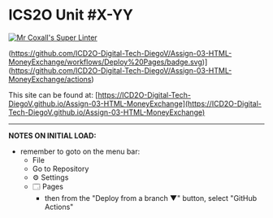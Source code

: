 # ICS2O Unit #X-YY

[![Mr Coxall's Super Linter](https://github.com/ICD2O-Digital-Tech-DiegoV/Assign-03-HTML-MoneyExchange/workflows/Mr%20Coxall's%20Super%20Linter/badge.svg)](https://github.com/ICD2O-Digital-Tech-DiegoV/Assign-03-HTML-MoneyExchange/actions)

(https://github.com/ICD2O-Digital-Tech-DiegoV/Assign-03-HTML-MoneyExchange/workflows/Deploy%20Pages/badge.svg)](https://github.com/ICD2O-Digital-Tech-DiegoV/Assign-03-HTML-MoneyExchange/actions)

This site can be found at: [https://ICD2O-Digital-Tech-DiegoV.github.io/Assign-03-HTML-MoneyExchange](https://ICD2O-Digital-Tech-DiegoV.github.io/Assign-03-HTML-MoneyExchange)

---

**NOTES ON INITIAL LOAD:**
- remember to goto on the menu bar:
  - File
  - Go to Repository
  - ⚙ Settings
  - 🗔 Pages
    - then from the "Deploy from a branch ▼" button, select "GitHub Actions"

